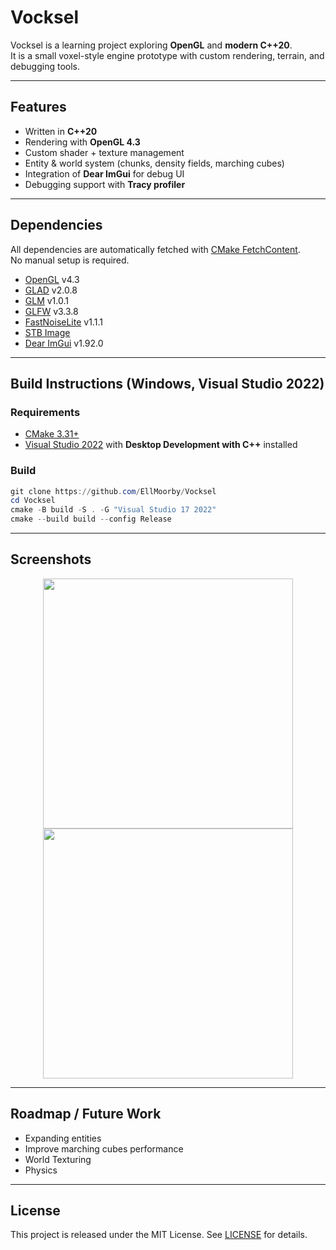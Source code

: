 # Vocksel
Vocksel is a learning project exploring **OpenGL** and **modern C++20**.  
It is a small voxel-style engine prototype with custom rendering, terrain, and debugging tools.  

---

## Features
- Written in **C++20**
- Rendering with **OpenGL 4.3**
- Custom shader + texture management
- Entity & world system (chunks, density fields, marching cubes)
- Integration of **Dear ImGui** for debug UI
- Debugging support with **Tracy profiler**

---

## Dependencies
All dependencies are automatically fetched with [CMake FetchContent](https://cmake.org/cmake/help/latest/module/FetchContent.html).  
No manual setup is required.  

- [OpenGL](https://www.opengl.org/) v4.3  
- [GLAD](https://github.com/Dav1dde/glad) v2.0.8  
- [GLM](https://github.com/g-truc/glm.git) v1.0.1  
- [GLFW](https://github.com/glfw/glfw.git) v3.3.8  
- [FastNoiseLite](https://github.com/Auburn/FastNoiseLite) v1.1.1  
- [STB Image](https://github.com/nothings/stb)  
- [Dear ImGui](https://github.com/ocornut/imgui) v1.92.0  

---

## Build Instructions (Windows, Visual Studio 2022)

### Requirements
- [CMake 3.31+](https://cmake.org/download/)
- [Visual Studio 2022](https://visualstudio.microsoft.com/) with **Desktop Development with C++** installed

### Build
```powershell
git clone https://github.com/EllMoorby/Vocksel
cd Vocksel
cmake -B build -S . -G "Visual Studio 17 2022"
cmake --build build --config Release
```
---

## Screenshots

<p align="center">
  <img src="https://github.com/user-attachments/assets/623aee4d-6113-4d8d-883d-10caaa1ca988" width="400"/>
  <img src="https://github.com/user-attachments/assets/c53d7404-0c23-4aa0-8ffb-8bec95c1c2fe" width="400"/>
</p>


---

## Roadmap / Future Work
- Expanding entities
- Improve marching cubes performance
- World Texturing
- Physics

---

## License

This project is released under the MIT License. See [LICENSE](LICENSE.md) for details.
